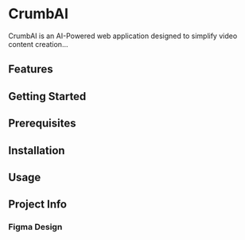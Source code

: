 # CrumbAI

CrumbAI is an AI-Powered web application designed to simplify video content creation...

## Features

## Getting Started

## Prerequisites

## Installation

## Usage

## Project Info

### Figma Design
